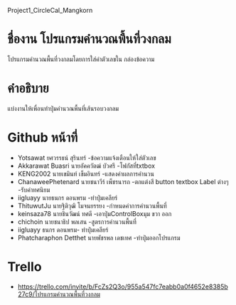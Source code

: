 Project1_CircleCal_Mangkorn
# ชื่องาน โปรแกรมคำนวณพื้นที่วงกลม

โปรแกรมคำนวณพื้นที่วงกลมโดยการใส่ค่าตัวเลขใน กล่องข้อความ

# คำอธิบาย 
แบ่งงานให้เพื่อนทำปุ่มคำนวณพื้นที่เส้นรอบวงกลม 

# Github                                หน้าที่ 
- Yotsawat                      ยศวรรธน์ สุรินทร์ -ข้อความแจ้งเตือนให้ใส่ตัวเลข
- Akkarawat Buasri              นายอัคควัตฒ์ บัวศรี -โฟกัสที่txtbox
- KENG2002                      นายเขมินท์ เข็มอินทร์ -แสดงค่าผลการคำนวน
- ChanaweePhetenard             นายชนาวีร์ เพ็ชรนารถ -ตกแต่งสี button textbox Label ต่างๆ -รับค่าทศนิยม
- iigluayy                      นายธนกร ดอนพรม -ทำปุ่มเคลียร์
- ThituwutJu                    นายฐิติวุฒิ โมจนยรรยง -กำหนดค่าการคำนวนพื้นที่
- keinsaza78                    นายชินวัฒน์ ทศดี -เอาปุ่มControlBoxมุม ขวา ออก
- chichoin                      นายชนาธิป พลเสน -สูตรการคำนวนพื้นที่  
- iigluayy                      ธนกร ดอนพรม- ทำปุ่มเคลียร์
- Phatcharaphon Detthet         นายพัชรพล เดชเทศ -ทำปุ่มออกโปรแกรม

# Trello
- https://trello.com/invite/b/FcZs2Q3o/955a547fc7eabb0a0f4652e8385b27c9/โปรแกรมคำนวณพื้นที่วงกลม
